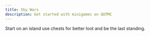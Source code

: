 ```yaml
---
title: Sky Wars
description: Get started with minigames on QUTMC
---
```

Start on an island use chests for better loot and be the last standing.